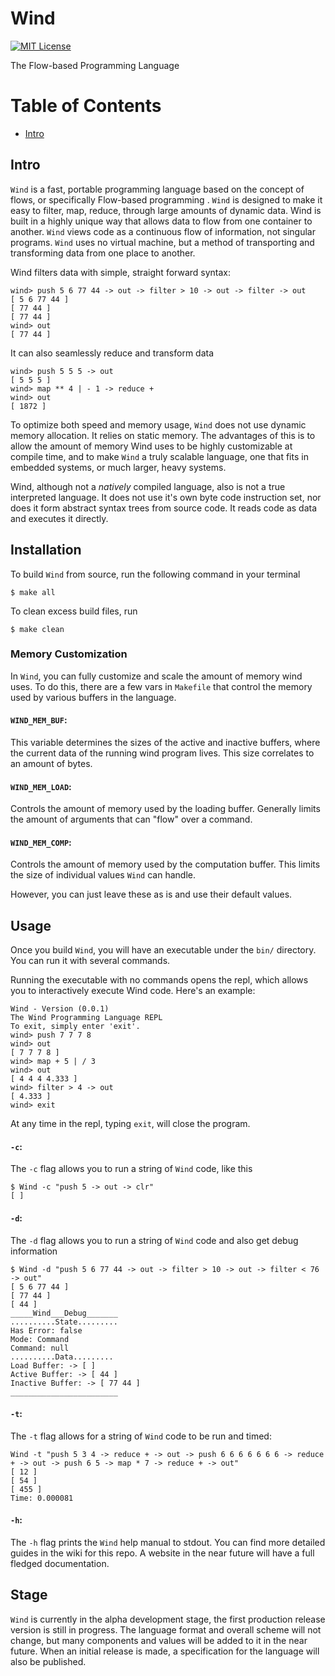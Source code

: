 # Wind

[![MIT License](http://img.shields.io/badge/license-MIT-blue.svg?style=flat)](https://github.com/jweinst1/Wind/blob/master/LICENSE.md)

The Flow-based Programming Language

# Table of Contents

- [Intro](#intro)

## Intro

`Wind` is a fast, portable programming language based on the concept of flows, or specifically Flow-based programming . `Wind` is designed to make it easy to filter, map, reduce, through large amounts of dynamic data. Wind is built in a highly unique way that allows data to flow from one container to another. `Wind` views code as a continuous flow of information, not singular programs. `Wind` uses no virtual machine, but a method of transporting and transforming data from one place to another.

Wind filters data with simple, straight forward syntax:

```
wind> push 5 6 77 44 -> out -> filter > 10 -> out -> filter -> out
[ 5 6 77 44 ]
[ 77 44 ]
[ 77 44 ]
wind> out
[ 77 44 ]
```

It can also seamlessly reduce and transform data

```
wind> push 5 5 5 -> out
[ 5 5 5 ]
wind> map ** 4 | - 1 -> reduce +
wind> out
[ 1872 ]
```

To optimize both speed and memory usage, `Wind` does not use dynamic memory allocation. It relies on static memory. The advantages of this is to allow the amount of memory Wind uses to be highly customizable at compile time, and to make `Wind` a truly scalable language, one that fits in embedded systems, or much larger, heavy systems.

Wind, although not a *natively* compiled language, also is not a true interpreted language. It does not use it's own byte code instruction set, nor does it form abstract syntax trees from source code. It reads code as data and executes it directly.

## Installation

To build `Wind` from source, run the following command in your terminal

```
$ make all
```

To clean excess build files, run

```
$ make clean
```

### Memory Customization

In `Wind`, you can fully customize and scale the amount of memory wind uses. To do this, there are a few vars in `Makefile` that control the memory used by various buffers in the language.

#### `WIND_MEM_BUF`:

This variable determines the sizes of the active and inactive buffers, where the current data of the running wind program lives. This size correlates to an amount of bytes.

#### `WIND_MEM_LOAD`:

Controls the amount of memory used by the loading buffer. Generally limits the amount of arguments that can "flow" over a command.

#### `WIND_MEM_COMP`:

Controls the amount of memory used by the computation buffer. This limits the size of individual values `Wind` can handle.

However, you can just leave these as is and use their default values.

## Usage

Once you build `Wind`, you will have an executable under the `bin/` directory. You can run it with several commands.

Running the executable with no commands opens the repl, which allows you to interactively execute Wind code. Here's an example:

```
Wind - Version (0.0.1)
The Wind Programming Language REPL
To exit, simply enter 'exit'.
wind> push 7 7 7 8
wind> out
[ 7 7 7 8 ]
wind> map + 5 | / 3
wind> out
[ 4 4 4 4.333 ]
wind> filter > 4 -> out
[ 4.333 ]
wind> exit
```
At any time in the repl, typing `exit`, will close the program.

#### `-c`:

The `-c` flag allows you to run a string of `Wind` code, like this

```
$ Wind -c "push 5 -> out -> clr"
[ ]
```

#### `-d`:

The `-d` flag allows you to run a string of `Wind` code and also get debug information

```
$ Wind -d "push 5 6 77 44 -> out -> filter > 10 -> out -> filter < 76 -> out"
[ 5 6 77 44 ]
[ 77 44 ]
[ 44 ]
_____Wind___Debug_______
..........State.........
Has Error: false
Mode: Command
Command: null
..........Data.........
Load Buffer: -> [ ]
Active Buffer: -> [ 44 ]
Inactive Buffer: -> [ 77 44 ]
________________________
```

#### `-t`:

The `-t` flag allows for a string of `Wind` code to be run and timed:

```
Wind -t "push 5 3 4 -> reduce + -> out -> push 6 6 6 6 6 6 6 -> reduce + -> out -> push 6 5 -> map * 7 -> reduce + -> out"
[ 12 ]
[ 54 ]
[ 455 ]
Time: 0.000081
```

#### `-h`:

The `-h` flag prints the `Wind` help manual to stdout. You can find more detailed guides in the wiki for this repo. A website in the near future will have a full fledged documentation.


## Stage

`Wind` is currently in the alpha development stage, the first production release version is still in progress. The language format and overall scheme will not change, but many components and values will be added to it in the near future. When an initial release is made, a specification for the language will also be published.
